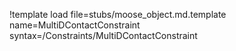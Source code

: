 !template load file=stubs/moose_object.md.template name=MultiDContactConstraint syntax=/Constraints/MultiDContactConstraint